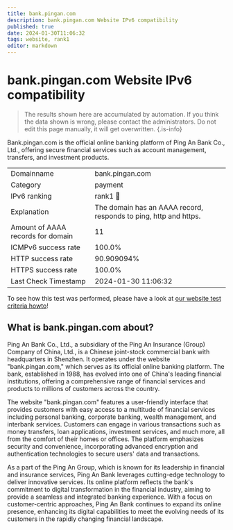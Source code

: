 ```yaml
---
title: bank.pingan.com
description: bank.pingan.com Website IPv6 compatibility
published: true
date: 2024-01-30T11:06:32
tags: website, rank1
editor: markdown
---
```


# bank.pingan.com Website IPv6 compatibility

> The results shown here are accumulated by automation. If you think the data shown is wrong, please contact the administrators. 
> Do not edit this page manually, it will get overwritten.
{.is-info}

Bank.pingan.com is the official online banking platform of Ping An Bank Co., Ltd., offering secure financial services such as account management, transfers, and investment products.


|   |   |
| - | - |
| Domainname | bank.pingan.com
| Category | payment |
| IPv6 ranking | rank1 :1st_place_medal: |
| Explanation | The domain has an AAAA record, responds to ping, http and https. |
| Amount of AAAA records for domain | 11 |
| ICMPv6 success rate | 100.0%|
| HTTP success rate | 90.909094% |
| HTTPS success rate | 100.0% |
| Last Check Timestamp | 2024-01-30 11:06:32 |

To see how this test was performed, please have a look at [our website test criteria howto](/howto/testcriteria/website)!


## What is bank.pingan.com about?
Ping An Bank Co., Ltd., a subsidiary of the Ping An Insurance (Group) Company of China, Ltd., is a Chinese joint-stock commercial bank with headquarters in Shenzhen. It operates under the website "bank.pingan.com," which serves as its official online banking platform. The bank, established in 1988, has evolved into one of China's leading financial institutions, offering a comprehensive range of financial services and products to millions of customers across the country.

The website "bank.pingan.com" features a user-friendly interface that provides customers with easy access to a multitude of financial services including personal banking, corporate banking, wealth management, and interbank services. Customers can engage in various transactions such as money transfers, loan applications, investment services, and much more, all from the comfort of their homes or offices. The platform emphasizes security and convenience, incorporating advanced encryption and authentication technologies to secure users' data and transactions.

As a part of the Ping An Group, which is known for its leadership in financial and insurance services, Ping An Bank leverages cutting-edge technology to deliver innovative services. Its online platform reflects the bank's commitment to digital transformation in the financial industry, aiming to provide a seamless and integrated banking experience. With a focus on customer-centric approaches, Ping An Bank continues to expand its online presence, enhancing its digital capabilities to meet the evolving needs of its customers in the rapidly changing financial landscape.

